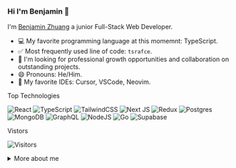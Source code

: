 ### Hi I'm Benjamin 👋

I'm [Benjamin Zhuang](https://benjaminzhuang.com/) a junior Full-Stack Web Developer.

<!-- 📮 Reach me out! -->

- 💻 My favorite programming language at this momemnt: TypeScript.
- ✅ Most frequently used line of code: `tsrafce`.
- 🎈 I'm looking for professional growth opportunities and collaboration on outstanding projects.
- 😄 Pronouns: He/Him.
- 📝 My favorite IDEs: Cursor, VSCode, Neovim.

<!-- separator -->
Top Technologies

![React](https://img.shields.io/badge/react-%2320232a.svg?style=for-the-badge&logo=react&logoColor=%2361DAFB) ![TypeScript](https://img.shields.io/badge/typescript-%23007ACC.svg?style=for-the-badge&logo=typescript&logoColor=white) ![TailwindCSS](https://img.shields.io/badge/tailwindcss-%2338B2AC.svg?style=for-the-badge&logo=tailwind-css&logoColor=white) ![Next JS](https://img.shields.io/badge/Next-black?style=for-the-badge&logo=next.js&logoColor=white) ![Redux](https://img.shields.io/badge/redux-%23593d88.svg?style=for-the-badge&logo=redux&logoColor=white) ![Postgres](https://img.shields.io/badge/postgres-%23316192.svg?style=for-the-badge&logo=postgresql&logoColor=white) ![MongoDB](https://img.shields.io/badge/MongoDB-%234ea94b.svg?style=for-the-badge&logo=mongodb&logoColor=white) ![GraphQL](https://img.shields.io/badge/-GraphQL-E10098?style=for-the-badge&logo=graphql&logoColor=white) ![NodeJS](https://img.shields.io/badge/node.js-6DA55F?style=for-the-badge&logo=node.js&logoColor=white) ![Go](https://img.shields.io/badge/go-%2300ADD8.svg?style=for-the-badge&logo=go&logoColor=white) ![Supabase](https://img.shields.io/badge/Supabase-3ECF8E?style=for-the-badge&logo=supabase&logoColor=white)


<!-- separator -->
Vistors

![Visitors](https://api.visitorbadge.io/api/visitors?path=https%3A%2F%2Fgithub.com%2FBenjaminnnnnn%2Fbenjaminnnnnn&countColor=%23263759)

<details>
<summary>More about me</summary>

#### Code Stats
<!--START_SECTION:waka-->

```txt
Python            1 hr 5 mins     ████████░░░░░░░░░░░░░░░░░   32.61 %
Groovy            55 mins         ███████░░░░░░░░░░░░░░░░░░   27.41 %
Bash              21 mins         ██▓░░░░░░░░░░░░░░░░░░░░░░   10.70 %
Java              18 mins         ██▒░░░░░░░░░░░░░░░░░░░░░░   09.04 %
Java Properties   17 mins         ██░░░░░░░░░░░░░░░░░░░░░░░   08.51 %
```

<!--END_SECTION:waka-->

#### Github Stats
![benjaminnnnnn's github stats](https://github-readme-stats.vercel.app/api?username=benjaminnnnnn&hide=contribs,prs)
</details>

